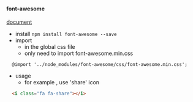 #### font-awesome

[document](http://fontawesome.io/icons/)   

- install ```npm install font-awesome --save```
- import 
  - in the global css file
  - only need to import font-awesome.min.css
  
```
  @import '../node_modules/font-awesome/css/font-awesome.min.css';
```
  
- usage 
  - for example , use 'share' icon

```html
  <i class="fa fa-share"></i>
```  


